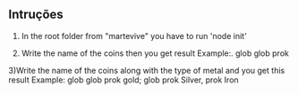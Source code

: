 
## Intruções

1) In the root folder from "martevive" you have to run 'node init'
 
2) Write the name of the coins then you get result
Example:. glob glob prok

3)Write the name of the coins along with the type of metal and you get this result 
Example: glob glob prok gold; glob prok Silver, prok Iron
